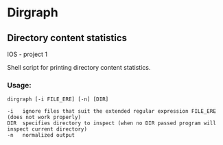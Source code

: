 # Dirgraph
## Directory content statistics
IOS - project 1 

Shell script for printing directory content statistics. 

### Usage: 

    dirgraph [-i FILE_ERE] [-n] [DIR]
    
    -i   ignore files that suit the extended regular expression FILE_ERE (does not work properly)
    DIR  specifies directory to inspect (when no DIR passed program will inspect current directory)
    -n   normalized output
